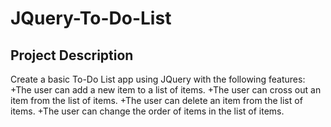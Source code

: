 # JQuery-To-Do-List
 
## Project Description
Create a basic To-Do List app using JQuery with the following features:
+The user can add a new item to a list of items.
+The user can cross out an item from the list of items.
+The user can delete an item from the list of items.
+The user can change the order of items in the list of items.
